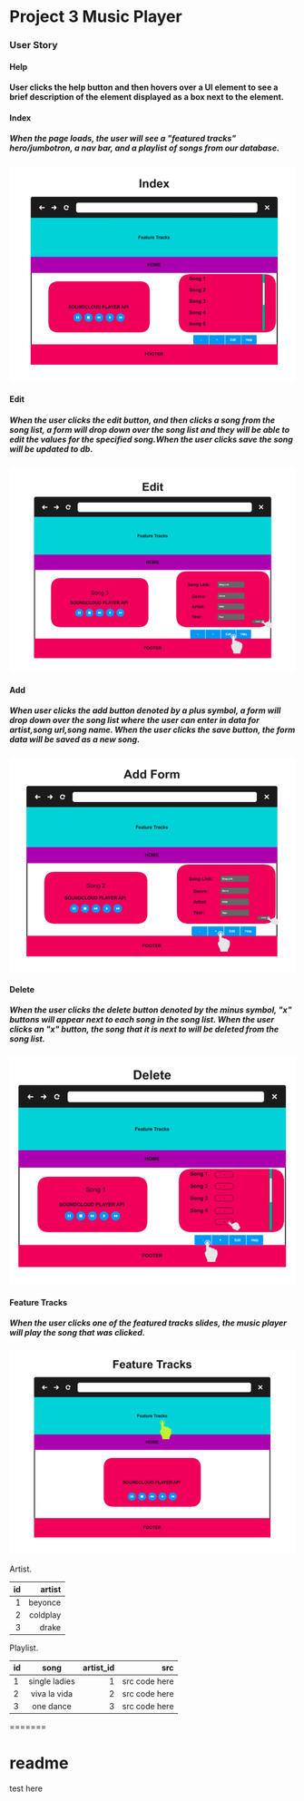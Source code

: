 
# Project 3 Music Player 

### User Story 

#### Help

#### User clicks the help button and then hovers over a UI element to see a brief description of the element displayed as a box next to the element.

#### Index

##### When the page loads, the user will see a "featured tracks" hero/jumbotron, a nav bar, and a playlist of songs from our database.

![wireframe](./index.png)

#### Edit

##### When the user clicks the edit button, and then clicks a song from the song list, a form will drop down over the song list and they will be able to edit the values for the specified song.When the user clicks save the song will be updated to db.

![wireframe](./edit.png)

#### Add

##### When user clicks the add button denoted by a plus symbol, a form will drop down over the song list where the user can enter in data for artist,song url,song name. When the user clicks the save button, the form data will be saved as a new song.

![wireframe](./add.png)

#### Delete

##### When the user clicks the delete button denoted by the minus symbol, "x" buttons will appear next to each song in the song list. When the user clicks an "x" button, the song that it is next to will be deleted from the song list.

![wireframe](./delete.png)

#### Feature Tracks

##### When the user clicks one of the featured tracks slides, the music player will play the song that was clicked.

![wireframe](./featured.png)


Artist.                       
 
 | id       |   artist     |
 |---------:|-------------:|
 |   1      |  beyonce     |
 |   2      |  coldplay    |
 |   3      |  drake       |
  


 Playlist.

 | id |   song           | artist_id   |          src                 | 
 |----|:----------------:|------------:|-----------------------------:|    
 |  1 | single ladies    |     1       | src code here                |
 |  2 | viva la vida     |     2       | src code here                |
 |  3 | one dance        |     3       | src code here                |
 
=======
# readme

test here

